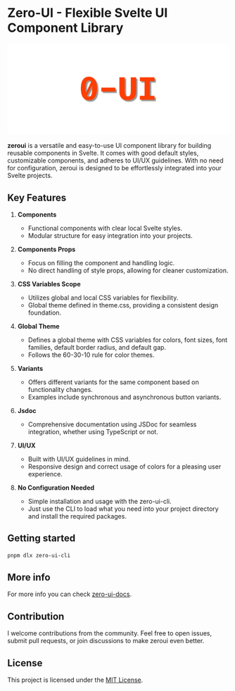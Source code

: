 # Zero-UI - Flexible Svelte UI Component Library

![zeroui Logo](./Logo.png)

**zeroui** is a versatile and easy-to-use UI component library for building reusable components in Svelte. It comes with good default styles, customizable components, and adheres to UI/UX guidelines. With no need for configuration, zeroui is designed to be effortlessly integrated into your Svelte projects.

## Key Features

1. **Components**

   - Functional components with clear local Svelte styles.
   - Modular structure for easy integration into your projects.

2. **Components Props**

   - Focus on filling the component and handling logic.
   - No direct handling of style props, allowing for cleaner customization.

3. **CSS Variables Scope**

   - Utilizes global and local CSS variables for flexibility.
   - Global theme defined in theme.css, providing a consistent design foundation.

4. **Global Theme**

   - Defines a global theme with CSS variables for colors, font sizes, font families, default border radius, and default gap.
   - Follows the 60-30-10 rule for color themes.

5. **Variants**

   - Offers different variants for the same component based on functionality changes.
   - Examples include synchronous and asynchronous button variants.

6. **Jsdoc**

   - Comprehensive documentation using JSDoc for seamless integration, whether using TypeScript or not.

7. **UI/UX**

   - Built with UI/UX guidelines in mind.
   - Responsive design and correct usage of colors for a pleasing user experience.

8. **No Configuration Needed**

   - Simple installation and usage with the zero-ui-cli.
   - Just use the CLI to load what you need into your project directory and install the required packages.

## Getting started

```bash
pnpm dlx zero-ui-cli
```

## More info

For more info you can check [zero-ui-docs](https://zero-ui.vercel.app).

## Contribution

I welcome contributions from the community. Feel free to open issues, submit pull requests, or join discussions to make zeroui even better.

## License

This project is licensed under the [MIT License](https://mit-license.org).
